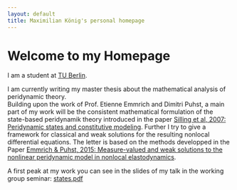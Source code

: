 ```yaml
---
layout: default
title: Maximilian König's personal homepage
---
```

# Welcome to my Homepage

I am a student at [TU Berlin](www.math.tu-berlin.de). 

I am currently writing my master thesis about the mathematical analysis of peridynamic theory.  
Building upon the work of Prof. Etienne Emmrich and Dimitri Puhst, a main part of my work 
will be the consistent mathematical formulation of the state-based peridynamik theory 
introduced in the paper 
[Silling et al, 2007: Peridynamic states and constitutive modeling](http://link.springer.com/article/10.1007/s10659-007-9125-1).
Further I try to give a framework for classical and weak solutions for the resulting nonlocal differential equations.
The letter is based on the methods developped in the Paper 
[Emmrich & Puhst, 2015: Measure-valued and weak solutions to the nonlinear peridynamic model in nonlocal elastodynamics](http://stacks.iop.org/0951-7715/28/285).

A first peak at my work you can see in the slides of my talk in the working group seminar: [states.pdf](https://maxkoe.github.com/states.pdf)
